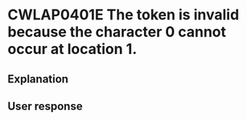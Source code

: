# CWLAP0401E The token is invalid because the character 0 cannot occur at location 1.

## Explanation

## User response
